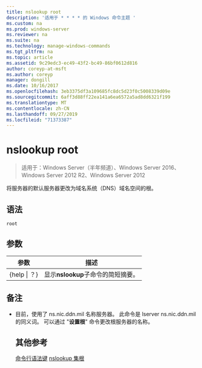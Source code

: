 ```yaml
---
title: nslookup root
description: '适用于 * * * * 的 Windows 命令主题 '
ms.custom: na
ms.prod: windows-server
ms.reviewer: na
ms.suite: na
ms.technology: manage-windows-commands
ms.tgt_pltfrm: na
ms.topic: article
ms.assetid: 9c29edc3-ec49-43f2-bc49-86bf0612d816
author: coreyp-at-msft
ms.author: coreyp
manager: dongill
ms.date: 10/16/2017
ms.openlocfilehash: 3eb3375df3a109685fc8dc5d23f0c5008339d09e
ms.sourcegitcommit: 6aff3d88ff22ea141a6ea6572a5ad8dd6321f199
ms.translationtype: MT
ms.contentlocale: zh-CN
ms.lasthandoff: 09/27/2019
ms.locfileid: "71373387"
---
```

# <a name="nslookup-root"></a>nslookup root

>适用于：Windows Server（半年频道）、Windows Server 2016、Windows Server 2012 R2、Windows Server 2012

将服务器的默认服务器更改为域名系统（DNS）域名空间的根。
## <a name="syntax"></a>语法
```
root 
```
## <a name="parameters"></a>参数

|    参数    |                      描述                      |
|-----------------|-------------------------------------------------------|
| {help &#124; ？} | 显示**nslookup**子命令的简短摘要。 |

## <a name="remarks"></a>备注
- 目前，使用了 ns.nic.ddn.mil 名称服务器。 此命令是 lserver ns.nic.ddn.mil 的同义词。 可以通过 "**设置根**" 命令更改根服务器的名称。
  ## <a name="additional-references"></a>其他参考
  [命令行语法键](command-line-syntax-key.md)
  [nslookup 集根](nslookup-set-root.md)
